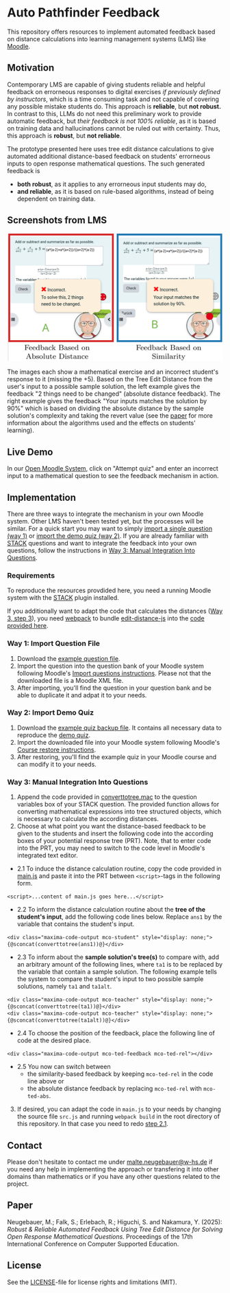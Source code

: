 # Auto Pathfinder Feedback
This repository offers resources to implement automated feedback based on distance calculations into learning management systems (LMS) like [Moodle](https://moodle.org).

## Motivation
Contemporary LMS are capable of giving students reliable and helpful feedback on errorneous responses to digital exercises *if previously defined by instructors*, which is a time consuming task and not capable of covering any possible mistake students do. This approach is **reliable**, but **not robust.** In contrast to this, LLMs do not need this preliminary work to provide automatic feedback, but *their feedback is not 100% reliable*, as it is based on training data and hallucinations cannot be ruled out with certainty. Thus, this approach is **robust**, but **not reliable**.

The prototype presented here uses tree edit distance calculations to give automated additional distance-based feedback on students' errorneous inputs to open response mathematical questions. The such generated feedback is

 - **both robust**, as it applies to any errorneous input students may do,
 - **and reliable**, as it is based on rule-based algorithms, instead of being dependent on training data.

## Screenshots from LMS
![Two Implementations of Distance Based Feedback: Absolute and Similarity-based](img/screenshot_ted_experimental_groups.png)

The images each show a mathematical exercise and an incorrect student's response to it (missing the +5). Based on the Tree Edit Distance from the user's input to a possible sample solution, the left example gives the feedback "2 things need to be changed" (absolute distance feedback). The right example gives the feedback "Your inputs matches the solution by 90%" which is based on dividing the absolute distance by the sample solution's complexity and taking the revert value (see the [paper](#paper) for more information about the algorithms used and the effects on students' learning).

## Live Demo
In our [Open Moodle System](https://dub.sh/15D5EGV), click on "Attempt quiz" and enter an incorrect input to a mathematical question to see the feedback mechanism in action.

## Implementation
There are three ways to integrate the mechanism in your own Moodle system. Other LMS haven't been tested yet, but the processes will be similar. For a quick start you may want to simply [import a single question (way 1)](#way-1-import-question-file) or [import the demo quiz (way 2)](#way-2-import-demo-quiz). If you are already familiar with [STACK](https://stack-assessment.org/) questions and want to integrate the feedback into your own questions, follow the instructions in [Way 3: Manual Integration Into Questions](#way-3-manual-integration-into-questions).

### Requirements
To reproduce the resources provdided here, you need a running Moodle system with the [STACK](https://stack-assessment.org/) plugin installed.

If you additionally want to adapt the code that calculates the distances ([Way 3, step 3](#way-3-step-3)), you need [webpack](https://webpack.js.org/) to bundle [edit-distance-js](https://github.com/schulzch/edit-distance-js) into the [code provided here](src.js).

### Way 1: Import Question File
1. Download the [example question file](questions/ted_rel_example_Addition%20of%20fractions_Expand%20with%20term.xml).
1. Import the question into the question bank of your Moodle system following Moodle's [Import questions instructions](https://docs.moodle.org/405/en/Import_questions#Importing_questions_from_an_existing_file). Please not that the downloaded file is a Moodle XML file.
1. After importing, you'll find the question in your question bank and be able to duplicate it and adpat it to your needs.

### Way 2: Import Demo Quiz
1. Download the [example quiz backup file](quizzes/TED_Example_Quiz.mbz). It contains all necessary data to reproduce the [demo quiz](https://dub.sh/15D5EGV).
1. Import the downloaded file into your Moodle system following Moodle's [Course restore instructions](https://docs.moodle.org/405/en/Course_restore).
1. After restoring, you'll find the example quiz in your Moodle course and can modify it to your needs.

### Way 3: Manual Integration Into Questions
1. Append the code provided in [converttotree.mac](converttotree.mac) to the question variables box of your STACK question. The provided function allows for converting mathematical expressions into tree structured objects, which is necessary to calculate the according distances.
1. Choose at what point you want the distance-based feedback to be given to the students and insert the following code into the according boxes of your potential response tree (PRT). Note, that to enter code into the PRT, you may need to switch to the code level in Moodle's integrated text editor.
 - 2.1 <a name="way-3-step-2-1"></a>To induce the distance calculation routine, copy the code provided in [main.js](dist/main.js) and paste it into the PRT between `<script>`-tags in the following form.
```
<script>...content of main.js goes here...</script>
```
 - 2.2 To inform the distance calculation routine about the **tree of the student's input**, add the following code lines below. Replace `ans1` by the variable that contains the student's input.

```
<div class="maxima-code-output mco-student" style="display: none;">{@sconcat(converttotree(ans1))@}</div>
```
 - 2.3 To inform about the **sample solution's tree(s)** to compare with, add an arbitrary amount of the following lines, where `ta1` is to be replaced by the variable that contain a sample solution. The following example tells the system to compare the student's input to two possible sample solutions, namely `ta1` and `ta1alt`.
```
<div class="maxima-code-output mco-teacher" style="display: none;">{@sconcat(converttotree(ta1))@}</div>
<div class="maxima-code-output mco-teacher" style="display: none;">{@sconcat(converttotree(ta1alt))@}</div>
```
 - 2.4 To choose the position of the feedback, place the following line of code at the desired place.
```
<div class="maxima-code-output mco-ted-feedback mco-ted-rel"></div>
```
 - 2.5 You now can switch between
   - the similarity-based feedback by keeping `mco-ted-rel` in the code line above or
   - the absolute distance feedback by replacing `mco-ted-rel` with `mco-ted-abs`.
3. <a name="way-3-step-3"></a>If desired, you can adapt the code in `main.js` to your needs by changing the source file `src.js` and running `webpack build` in the root directory of this repository. In that case you need to redo [step 2.1](#way-3-step-2-1).

## Contact
Please don't hesitate to contact me under [malte.neugebauer@w-hs.de](malte.neugebauer@w-hs.de) if you need any help in implementing the approach or transfering it into other domains than mathematics or if you have any other questions related to the project.

## Paper
Neugebauer, M.; Falk, S.; Erlebach, R.; Higuchi, S. and Nakamura, Y. (2025): *Robust & Reliable Automated Feedback Using Tree Edit Distance for Solving Open Response Mathematical Questions.* Proceedings of the 17th International Conference on Computer Supported Education.

## License
See the [LICENSE](./LICENSE)-file for license rights and limitations (MIT).
